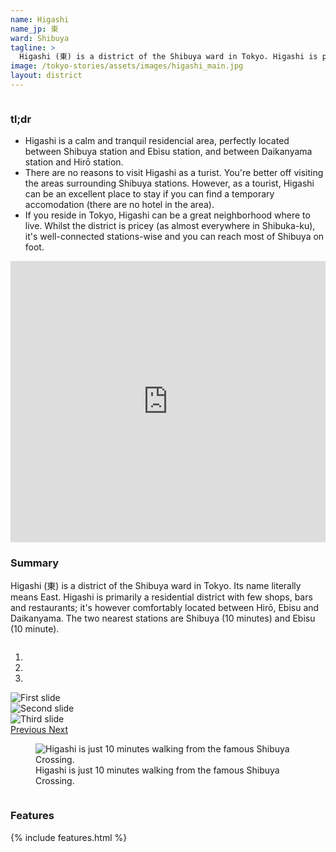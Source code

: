 ```yaml
---
name: Higashi
name_jp: 東
ward: Shibuya
tagline: >
  Higashi (東) is a district of the Shibuya ward in Tokyo. Higashi is primarily a residential district with few shops, bars and restaurants; it's however comfortably located between Hirō, Ebisu and Daikanyama. The two nearest stations are Shibuya (10 minutes) and Ebisu (10 minute).
image: /tokyo-stories/assets/images/higashi_main.jpg
layout: district
---
```

<!-- Section. -->
<div class="columns">
  <div class="column">
    <h3 class="title is-3">tl;dr</h3>
    <div class="content">
      <ul>
        <li>Higashi is a calm and tranquil residencial area, perfectly located between Shibuya station and Ebisu station, and between Daikanyama station and Hirō station.</li>
        <li>There are no reasons to visit Higashi as a turist. You're better off visiting the areas surrounding Shibuya stations. However, as a tourist, Higashi can be an excellent place to stay if you can find a temporary accomodation (there are no hotel in the area).</li>
        <li>If you reside in Tokyo, Higashi can be a great neighborhood where to live. Whilst the district is pricey (as almost everywhere in Shibuka-ku), it's well-connected stations-wise and you can reach most of Shibuya on foot.</li>
      </ul>
    </div>
  </div>
</div>
<!-- Section. -->
<div class="columns">
  <div class="column">
    <iframe width="100%" height="450" frameborder="0" style="border:0"
src="https://www.google.com/maps/embed/v1/place?q=Higashi,+Shibuya+City,+Tokyo+150-0011&key=AIzaSyDx3pE_t6DwHcdC8Hdga0dTSHWNeqPA5cI" allowfullscreen></iframe>
  </div>
</div>
<!-- Section. -->
<div class="columns">
  <div class="column">
    <h3 class="title is-3">Summary</h3>
    <p>Higashi (東) is a district of the Shibuya ward in Tokyo. Its name literally means East. Higashi is primarily a residential district with few shops, bars and restaurants; it's however comfortably located between Hirō, Ebisu and Daikanyama. The two nearest stations are Shibuya (10 minutes) and Ebisu (10 minute).</p>
  </div>
</div>
<!-- Section. -->
<div class="columns">
  <div class="column">
    <div id="carouselExampleIndicators" class="carousel slide" data-ride="carousel">
      <ol class="carousel-indicators">
        <li data-target="#carouselExampleIndicators" data-slide-to="0" class="active"></li>
        <li data-target="#carouselExampleIndicators" data-slide-to="1"></li>
        <li data-target="#carouselExampleIndicators" data-slide-to="2"></li>
      </ol>
      <div class="carousel-inner">
        <div class="carousel-item active">
          <img class="d-block w-100" src="https://compathy-magazine-assets.compathy.net/uploads/2016/11/Nonbei-Yokocho.jpg" alt="First slide">
        </div>
        <div class="carousel-item">
          <img class="d-block w-100" src="https://media.timeout.com/images/103505966/630/472/image.jpg" alt="Second slide">
        </div>
        <div class="carousel-item">
          <img class="d-block w-100" src="https://img.theculturetrip.com/768x432/wp-content/uploads/2019/03/shutterstock_1335975389.jpg" alt="Third slide">
        </div>
      </div>
      <a class="carousel-control-prev" href="#carouselExampleIndicators" role="button" data-slide="prev">
        <span class="carousel-control-prev-icon" aria-hidden="true"></span>
        <span class="sr-only">Previous</span>
      </a>
      <a class="carousel-control-next" href="#carouselExampleIndicators" role="button" data-slide="next">
        <span class="carousel-control-next-icon" aria-hidden="true"></span>
        <span class="sr-only">Next</span>
      </a>
    </div>
  </div>
</div>
<!-- Section. -->
<div class="columns">
  <div class="column">
    <figure>
      <img src="/tokyo-stories/assets/images/higashi_shibuya.jpeg" alt="Higashi is just 10 minutes walking from the famous Shibuya Crossing.">
      <figcaption>Higashi is just 10 minutes walking from the famous Shibuya Crossing.</figcaption>
    </figure>
  </div>
</div>
<!-- Section. -->
<div class="columns">
  <div class="column">
    <h3 class="title is-3">Features</h3>
    {% include features.html %}
  </div>
</div>

